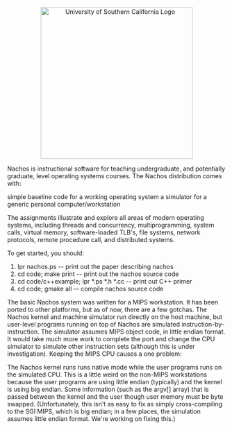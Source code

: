 <div align="center">
<img src="http://grfx.cstv.com/photos/schools/usc/sports/genrel/auto_player/11869977.jpeg" alt="University of Southern California Logo" style="width: 350px; height: auto;" />
</div>


Nachos is instructional software for teaching undergraduate, and potentially
graduate, level operating systems courses.  The Nachos distribution
comes with: 

   simple baseline code for a working operating system
   a simulator for a generic personal computer/workstation

The assignments illustrate and explore all areas of modern operating
systems, including threads and concurrency, multiprogramming, 
system calls, virtual memory, software-loaded TLB's, file systems, 
network protocols, remote procedure call, and distributed systems.

To get started, you should:
  1. lpr nachos.ps  -- print out the paper describing nachos
  2. cd code; make print -- print out the nachos source code
  3. cd code/c++example; lpr *.ps *.h *.cc -- print out C++ primer
  4. cd code; gmake all -- compile nachos source code

The basic Nachos system was written for a MIPS workstation.  It has
been ported to other platforms, but as of now, there are a few gotchas.
The Nachos kernel and machine simulator run directly on the host machine,
but user-level programs running on top of Nachos are simulated instruction-by-
instruction.  The simulator assumes MIPS object code, in little endian format.
It would take much more work to complete the port and change the CPU 
simulator to simulate other instruction sets (although this is under
investigation).  Keeping the MIPS CPU causes a one problem:

The Nachos kernel runs runs native mode while the user programs
runs on the simulated CPU.  This is a little weird on the non-MIPS workstations
because the user programs are using little endian (typically) and the kernel is
using big endian.  Some information (such as the argv[] array) that
is passed between the kernel and the user though user memory must be
byte swapped.  (Unfortunately, this isn't as easy to fix as simply
cross-compiling to the SGI MIPS, which is big endian; in a few places,
the simulation assumes little endian format.  We're working on fixing this.)